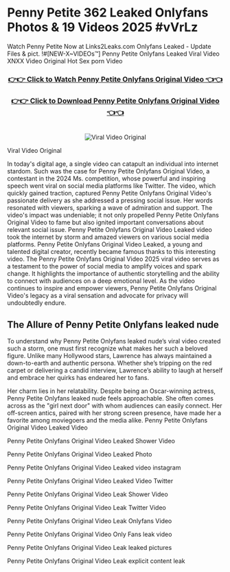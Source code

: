# Penny Petite 362 Leaked Onlyfans Photos & 19 Videos 2025 #vVrLz

Watch Penny Petite Now at Links2Leaks.com Onlyfans Leaked - Update Files & pict. !#[NEW-X~VIDEOs™] Penny Petite Onlyfans Leaked Viral Video XNXX Video Original Hot Sex porn Video
<br>
<div align="center">
<h3><a href="https://links2leaks.com/pennypetite" rel="nofollow">👉👉 Click to Watch Penny Petite Onlyfans Original Video 👈👈</a></h3>
<h3><a href="https://links2leaks.com/pennypetite" rel="nofollow">👉👉 Click to Download Penny Petite Onlyfans Original Video 👈👈</a></h3>
<br>
<a href="https://links2leaks.com/pennypetite" rel="nofollow"><img src="https://i.ibb.co/Gkj2r4b/banner.png" alt="Viral Video Original" style="max-width: 100%; display: inline-block;" data-target="animated-image.originalImage"></a>
</div>

Viral Video Original

In today's digital age, a single video can catapult an individual into internet stardom. Such was the case for Penny Petite Onlyfans Original Video, a contestant in the 2024 Ms. competition, whose powerful and inspiring speech went viral on social media platforms like Twitter.
The video, which quickly gained traction, captured Penny Petite Onlyfans Original Video's passionate delivery as she addressed a pressing social issue. Her words resonated with viewers, sparking a wave of admiration and support. The video's impact was undeniable; it not only propelled Penny Petite Onlyfans Original Video to fame but also ignited important conversations about relevant social issue.
Penny Petite Onlyfans Original Video Leaked video took the internet by storm and amazed viewers on various social media platforms. Penny Petite Onlyfans Original Video Leaked, a young and talented digital creator, recently became famous thanks to this interesting video.
The Penny Petite Onlyfans Original Video 2025 viral video serves as a testament to the power of social media to amplify voices and spark change. It highlights the importance of authentic storytelling and the ability to connect with audiences on a deep emotional level. As the video continues to inspire and empower viewers, Penny Petite Onlyfans Original Video's legacy as a viral sensation and advocate for privacy will undoubtedly endure.

<h2>The Allure of Penny Petite Onlyfans leaked nude</h2>


To understand why Penny Petite Onlyfans leaked nude’s viral video created such a storm, one must first recognize what makes her such a beloved figure. Unlike many Hollywood stars, Lawrence has always maintained a down-to-earth and authentic persona. Whether she’s tripping on the red carpet or delivering a candid interview, Lawrence’s ability to laugh at herself and embrace her quirks has endeared her to fans.

Her charm lies in her relatability. Despite being an Oscar-winning actress, Penny Petite Onlyfans leaked nude feels approachable. She often comes across as the "girl next door" with whom audiences can easily connect. Her off-screen antics, paired with her strong screen presence, have made her a favorite among moviegoers and the media alike.
Penny Petite Onlyfans Original Video Leaked Video

Penny Petite Onlyfans Original Video Leaked Shower Video

Penny Petite Onlyfans Original Video Leaked Photo

Penny Petite Onlyfans Original Video Leaked video instagram

Penny Petite Onlyfans Original Video Leaked Video Twitter

Penny Petite Onlyfans Original Video Leak Shower Video

Penny Petite Onlyfans Original Video Leak Twitter Video

Penny Petite Onlyfans Original Video Leak Onlyfans Video

Penny Petite Onlyfans Original Video Only Fans leak video

Penny Petite Onlyfans Original Video Leak leaked pictures

Penny Petite Onlyfans Original Video Leak explicit content leak